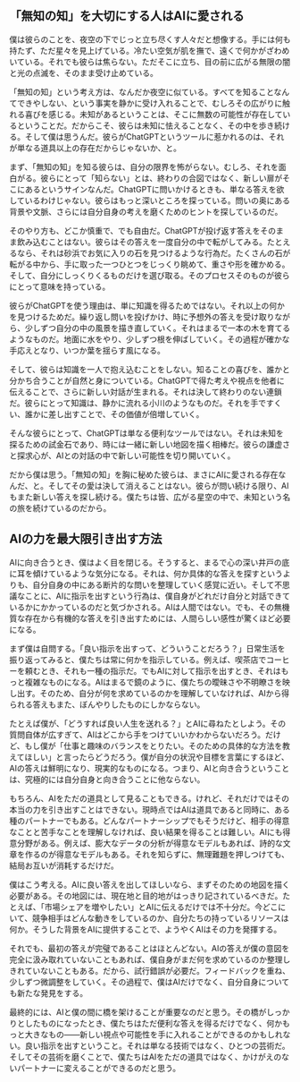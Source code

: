 ## 「無知の知」を大切にする人はAIに愛される

僕は彼らのことを、夜空の下でじっと立ち尽くす人々だと想像する。手には何も持たず、ただ星々を見上げている。冷たい空気が肌を撫で、遠くで何かがざわめいている。それでも彼らは焦らない。ただそこに立ち、目の前に広がる無限の闇と光の点滅を、そのまま受け止めている。

「無知の知」という考え方は、なんだか夜空に似ている。すべてを知ることなんてできやしない、という事実を静かに受け入れることで、むしろその広がりに触れる喜びを感じる。未知があるということは、そこに無数の可能性が存在しているということだ。だからこそ、彼らは未知に怯えることなく、その中を歩き続ける。そして僕は思うんだ。彼らがChatGPTというツールに惹かれるのは、それが単なる道具以上の存在だからじゃないか、と。

まず、「無知の知」を知る彼らは、自分の限界を怖がらない。むしろ、それを面白がる。彼らにとって「知らない」とは、終わりの合図ではなく、新しい扉がそこにあるというサインなんだ。ChatGPTに問いかけるときも、単なる答えを欲しているわけじゃない。彼らはもっと深いところを探っている。問いの奥にある背景や文脈、さらには自分自身の考えを磨くためのヒントを探しているのだ。

そのやり方も、どこか慎重で、でも自由だ。ChatGPTが投げ返す答えをそのまま飲み込むことはない。彼らはその答えを一度自分の中で転がしてみる。たとえるなら、それは砂浜でお気に入りの石を見つけるような行為だ。たくさんの石が転がる中から、手に取った一つひとつをじっくり眺めて、重さや形を確かめる。そして、自分にしっくりくるものだけを選び取る。そのプロセスそのものが彼らにとって意味を持っている。

彼らがChatGPTを使う理由は、単に知識を得るためではない。それ以上の何かを見つけるためだ。繰り返し問いを投げかけ、時に予想外の答えを受け取りながら、少しずつ自分の中の風景を描き直していく。それはまるで一本の木を育てるようなものだ。地面に水をやり、少しずつ根を伸ばしていく。その過程が確かな手応えとなり、いつか葉を揺らす風になる。

そして、彼らは知識を一人で抱え込むことをしない。知ることの喜びを、誰かと分かち合うことが自然と身についている。ChatGPTで得た考えや視点を他者に伝えることで、さらに新しい対話が生まれる。それは決して終わりのない連鎖だ。彼らにとって知識は、静かに流れる小川のようなものだ。それを手ですくい、誰かに差し出すことで、その価値が倍増していく。

そんな彼らにとって、ChatGPTは単なる便利なツールではない。それは未知を探るための試金石であり、時には一緒に新しい地図を描く相棒だ。彼らの謙虚さと探求心が、AIとの対話の中で新しい可能性を切り開いていく。

だから僕は思う。「無知の知」を胸に秘めた彼らは、まさにAIに愛される存在なんだ、と。そしてその愛は決して消えることはない。彼らが問い続ける限り、AIもまた新しい答えを探し続ける。僕たちは皆、広がる星空の中で、未知という名の旅を続けているのだから。

## AIの力を最大限引き出す方法

AIに向き合うとき、僕はよく目を閉じる。そうすると、まるで心の深い井戸の底に耳を傾けているような気分になる。それは、何か具体的な答えを探すというよりも、自分自身の中にある断片的な問いを整理していく感覚に近い。そして不思議なことに、AIに指示を出すという行為は、僕自身がどれだけ自分と対話できているかにかかっているのだと気づかされる。AIは人間ではない。でも、その無機質な存在から有機的な答えを引き出すためには、人間らしい感性が驚くほど必要になる。

まず僕は自問する。「良い指示を出すって、どういうことだろう？」日常生活を振り返ってみると、僕たちは常に何かを指示している。例えば、喫茶店でコーヒーを頼むとき、それも一種の指示だ。でもAIに対して指示を出すとき、それはもっと複雑なものになる。AIはまるで鏡のように、僕たちの曖昧さや不明瞭さを映し出す。そのため、自分が何を求めているのかを理解していなければ、AIから得られる答えもまた、ぼんやりしたものにしかならない。

たとえば僕が、「どうすれば良い人生を送れる？」とAIに尋ねたとしよう。その質問自体が広すぎて、AIはどこから手をつけていいかわからないだろう。だけど、もし僕が「仕事と趣味のバランスをとりたい。そのための具体的な方法を教えてほしい」と言ったらどうだろう。僕が自分の状況や目標を言葉にするほど、AIの答えは鮮明になり、現実的なものになる。つまり、AIと向き合うということは、究極的には自分自身と向き合うことに他ならない。

もちろん、AIをただの道具として見ることもできる。けれど、それだけではその本当の力を引き出すことはできない。現時点ではAIは道具であると同時に、ある種のパートナーでもある。どんなパートナーシップでもそうだけど、相手の得意なことと苦手なことを理解しなければ、良い結果を得ることは難しい。AIにも得意分野がある。例えば、膨大なデータの分析が得意なモデルもあれば、詩的な文章を作るのが得意なモデルもある。それを知らずに、無理難題を押しつけても、結局お互いが消耗するだけだ。

僕はこう考える。AIに良い答えを出してほしいなら、まずそのための地図を描く必要がある。その地図には、現在地と目的地がはっきり記されているべきだ。たとえば、「市場シェアを増やしたい」とAIに伝えるだけでは不十分だ。今どこにいて、競争相手はどんな動きをしているのか、自分たちの持っているリソースは何か。そうした背景をAIに提供することで、ようやくAIはその力を発揮する。

それでも、最初の答えが完璧であることはほとんどない。AIの答えが僕の意図を完全に汲み取れていないこともあれば、僕自身がまだ何を求めているのか整理しきれていないこともある。だから、試行錯誤が必要だ。フィードバックを重ね、少しずつ微調整をしていく。その過程で、僕はAIだけでなく、自分自身についても新たな発見をする。

最終的には、AIと僕の間に橋を架けることが重要なのだと思う。その橋がしっかりとしたものになったとき、僕たちはただ便利な答えを得るだけでなく、何かもっと大きなもの——新しい視点や可能性を手に入れることができるのかもしれない。良い指示を出すということ。それは単なる技術ではなく、ひとつの芸術だ。そしてその芸術を磨くことで、僕たちはAIをただの道具ではなく、かけがえのないパートナーに変えることができるのだと思う。